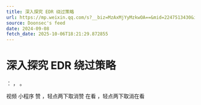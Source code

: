 ```yaml
---
title: 深入探究 EDR 绕过策略
url: https://mp.weixin.qq.com/s?__biz=MzAxMjYyMzkwOA==&mid=2247513430&idx=2&sn=4400650cc2162235a5f62daab8b463e6
source: Doonsec's feed
date: 2024-09-08
fetch_date: 2025-10-06T18:21:29.872855
---
```


# 深入探究 EDR 绕过策略

：
，
。

视频
小程序
赞
，轻点两下取消赞
在看
，轻点两下取消在看